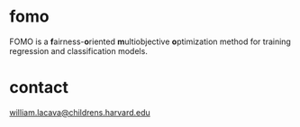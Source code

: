 # fomo
FOMO is a **f**airness-**o**riented **m**ultiobjective **o**ptimization method for training regression and classification models. 

# contact

william.lacava@childrens.harvard.edu
